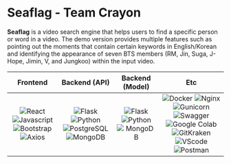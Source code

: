 # Seaflag - Team Crayon 

<b>Seaflag</b> is a video search engine that helps users to find a specific person or word in a video. The demo version provides multiple features such as pointing out the moments that contain certain keywords in English/Korean and identifying the appearance of seven BTS members (RM, Jin, Suga, J-Hope, Jimin, V, and Jungkoo) within the input video.




|         Frontend         |         Backend (API)         |         Backend (Model)         |         Etc         |
| :----------------------: | :---------------------------: | :-----------------------------: | :-----------------: |
| ![React](https://img.shields.io/badge/react-v17.0.2-9cf?style=flat-square&logo=react) ![Javascript](https://img.shields.io/badge/javascript-ES6+-yellow?style=flat-square&logo=javascript) ![Bootstrap](https://img.shields.io/badge/bootstrap-v5.0.3-2cf?style=flat-square&logo=bootstrap) ![Axios](https://img.shields.io/badge/axios-v0.21.1-9cf?style=flat-square&color=purple) | ![Flask](https://img.shields.io/badge/flask-v2.0.1-green?style=flat-square&logo=flask) ![Python](https://img.shields.io/badge/python-v3.8.6-skyblue?style=flat-square&logo=python) ![PostgreSQL](https://img.shields.io/badge/postgreSQL-v12.7-blue?style=flat-square&logo=postgresql) ![MongoDB](https://img.shields.io/badge/MongoDB-47A248?style=flat-square&logo=MongoDB&logoColor=white?color=forestgreen) | ![Flask](https://img.shields.io/badge/flask-v2.0.1-green?style=flat-square&logo=flask&color=forestgreen) ![Python](https://img.shields.io/badge/python-v3.8.6-skyblue?style=flat-square&logo=python&color=forestgreen) ![MongoDB](https://img.shields.io/badge/MongoDB-47A248?style=flat-square&logo=MongoDB&logoColor=white) | ![Docker](https://img.shields.io/badge/docker-v20.10.7-brightgreen?style=flat-square&logo=docker) ![Nginx](https://img.shields.io/badge/Nginx-v1.21.1-brightgreen?style=flat-square&logo=nginx) ![Gunicorn](https://img.shields.io/badge/gunicorn-v20.1.0-darkgreen?style=flat-square&logo=gunicorn) ![Swagger](https://img.shields.io/badge/Swagger-gray?style=flat-square&logo=Swagger) ![Google Colab](https://camo.githubusercontent.com/262664d89515ac916d0e1a7e5b90f047caac9c16515aa2139df56bd67523ca6c/68747470733a2f2f696d672e736869656c64732e696f2f62616467652f636f6c61622d6461726b677265656e3f6c6f676f3d476f6f676c65436f6c6162) ![GitKraken](https://img.shields.io/badge/GitKraken-gray?style=flat-square&logo=GitKraken) ![VScode](https://img.shields.io/badge/VScode-v1.58.2-blue?style=flat-square&logo=visual-studio-code) ![Postman](https://img.shields.io/badge/Postman-gray?style=flat-square&logo=Postman) |